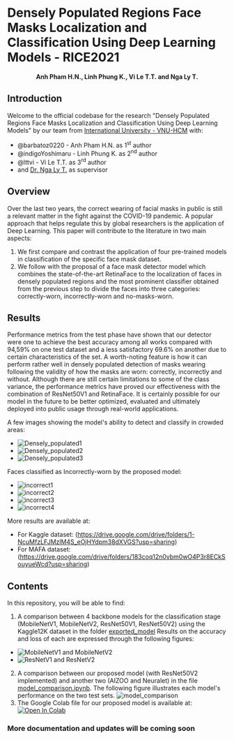 # Densely Populated Regions Face Masks Localization and Classification Using Deep Learning Models - RICE2021

<p align="center">
  <b>Anh Pham H.N., Linh Phung K., Vi Le T.T. and Nga Ly T.</b></span>
</p>

## Introduction
Welcome to the official codebase for the research "Densely Populated Regions Face Masks Localization and Classification Using Deep Learning Models" by our team from [International University - VNU-HCM](https://hcmiu.edu.vn/en/) with:
- @barbatoz0220 - Anh Pham H.N. as 1<sup>st</sup> author
- @indigoYoshimaru - Linh Phung K. as 2<sup>nd</sup> author
- @lttvi - Vi Le T.T. as 3<sup>rd</sup> author
- and [Dr. Nga Ly T.](https://it.hcmiu.edu.vn/user/ltnga/) as supervisor

## Overview
Over the last two years, the correct wearing of facial masks in public is still a relevant matter in the fight against the COVID-19 pandemic.
A popular approach that helps regulate this by global researchers is the application of Deep Learning.
This paper will contribute to the literature in two main aspects:

1. We first compare and contrast the application of four pre-trained models in classification of the specific face mask dataset.
2. We follow with the proposal of a face mask detector model which combines the state-of-the-art RetinaFace to the localization of faces in densely populated regions and the most prominent classifier obtained from the previous step to divide the faces into three categories: correctly-worn, incorrectly-worn and no-masks-worn.

## Results
Performance metrics from the test phase have shown that our detector were one to achieve the best accuracy among all works compared with 94,59% on one test dataset and a less satisfactory 69.6% on another due to certain characteristics of the set. A worth-noting feature is how it can perform rather well in densely populated detection of masks wearing following the validity of how the masks are worn: correctly, incorrectly and without. Although there are still certain limitations to some of the class variance, the performance metrics have proved our effectiveness with the combination of ResNet50V1 and RetinaFace. It is certainly possible for our model in the future to be better optimized, evaluated and ultimately deployed into public usage through real-world applications.

A few images showing the model's ability to detect and classify in crowded areas:
- ![Densely_populated1](https://github.com/barbatoz0220/FMD-RICE2021/blob/master/figures/maksssksksss110.png)
- ![Densely_populated2](https://github.com/barbatoz0220/FMD-RICE2021/blob/master/figures/maksssksksss296.png)
- ![Densely_populated3](https://github.com/barbatoz0220/FMD-RICE2021/blob/master/figures/maksssksksss52.png)

Faces classified as Incorrectly-worn by the proposed model:
- ![incorrect1](https://github.com/barbatoz0220/FMD-RICE2021/blob/master/figures/test_00000066.jpg)
- ![incorrect2](https://github.com/barbatoz0220/FMD-RICE2021/blob/master/figures/test_00000078.jpg)
- ![incorrect3](https://github.com/barbatoz0220/FMD-RICE2021/blob/master/figures/test_00000745.jpg)
- ![incorrect4](https://github.com/barbatoz0220/FMD-RICE2021/blob/master/figures/test_00001137.jpg)

More results are available at: 
- For Kaggle dataset: (https://drive.google.com/drive/folders/1-NcuMfzLFJMzlM4S_eOjHYdpm38dXVGS?usp=sharing)
- For MAFA dataset: (https://drive.google.com/drive/folders/183coq12n0vbm0wO4P3r8ECkSouyueWcd?usp=sharing)
## Contents
In this repository, you will be able to find:
1. A comparison between 4 backbone models for the classification stage (MobileNetV1, MobileNetV2, ResNet50V1, ResNet50V2)
using the Kaggle12K dataset in the folder [exported_model](https://github.com/barbatoz0220/FMD-RICE2021/tree/master/exported_models/trained-on-kaggle12k)
Results on the accuracy and loss of each are expressed through the following figures:
- ![MobileNetV1 and MobileNetV2](https://github.com/barbatoz0220/FMD-RICE2021/blob/master/figures/mobilenets_acc_loss.PNG)
- ![ResNetV1 and ResNetV2](https://github.com/barbatoz0220/FMD-RICE2021/blob/master/figures/resnet_acc_loss.PNG)
2. A comparison between our proposed model (with ResNet50V2 implemented) and another two (AIZOO and Neuralet) in the file [model_comparison.ipynb](https://github.com/barbatoz0220/FMD-RICE2021/blob/master/model_comparison.ipynb). The following figure illustrates each model's performance on the two test sets. ![model_comparison](https://github.com/barbatoz0220/FMD-RICE2021/blob/master/figures/proposed-aizoo-neuralet.PNG)
3. The Google Colab file for our proposed model is available at: [![Open In Colab](https://colab.research.google.com/assets/colab-badge.svg)](https://colab.research.google.com/gist/indigoYoshimaru/11a0f157ee6813c174b5e2b0eb4a36e0/mask_detector.ipynb)

### More documentation and updates will be coming soon
